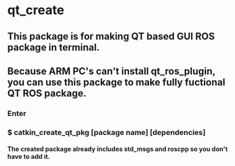# qt_create

## This package is for making QT based GUI ROS package in terminal.

## Because ARM PC's can't install qt_ros_plugin, you can use this package to make fully fuctional QT ROS package.

### Enter 
### $ catkin_create_qt_pkg [package name] [dependencies]

#### The created package already includes std_msgs and roscpp so you don't have to add it. 
